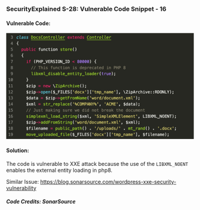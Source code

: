 ### SecurityExplained S-28: Vulnerable Code Snippet - 16

#### Vulnerable Code: 

![Vulnerable Code](../media/code-16.jpg)


#### Solution: 

The code is vulnerable to XXE attack because the use of the `LIBXML_NOENT` enables the external entity loading in php8.

Similar Issue: https://blog.sonarsource.com/wordpress-xxe-security-vulnerability

##### Code Credits: SonarSource